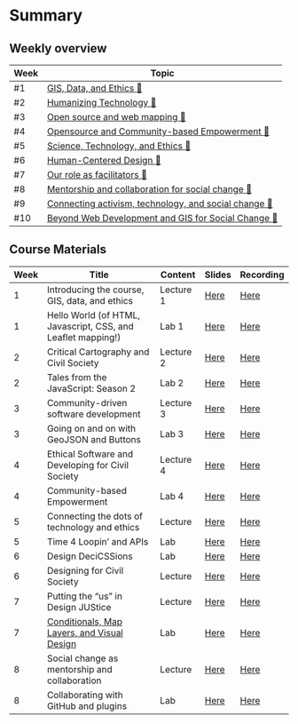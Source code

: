 # Summary

## Weekly overview

|Week|Topic|
|----|-----|
|#1|[GIS, Data, and Ethics :link:](week01.md)|
|#2|[Humanizing Technology :link:](week02.md)|
|#3|[Open source and web mapping :link:](week03.md)|
|#4|[Opensource and Community-based Empowerment :link:](week04.md)|
|#5|[Science, Technology, and Ethics :link:](week05.md)|
|#6|[Human-Centered Design :link:](week06.md)|
|#7|[Our role as facilitators :link:](week07.md)|
|#8|[Mentorship and collaboration for social change :link:](week08.md)|
|#9|[Connecting activism, technology, and social change :link:](week09.md)|
|#10|[Beyond Web Development and GIS for Social Change :link:](week10.md)|

## Course Materials

|Week | Title | Content | Slides | Recording |
|-----|-------|------|--------|-----------|
|1|Introducing the course, GIS, data, and ethics|Lecture 1|[Here](../materials/AA191_S_W1_Lecture_1.pdf)|[Here](https://ucla.zoom.us/rec/share/Myx7i_4O2k1C3Mewy5h35Cahechc6ttUfQz1h7BteKUVZeC3lMOptu3MwSj_60KH.QKCzesXcQr0cegd8)|
|1|Hello World (of HTML, Javascript, CSS, and Leaflet mapping!)|Lab 1|[Here](../materials/AA191_S_W1_Lab_1.pdf)|[Here](https://ucla.zoom.us/rec/share/nGTyjYqKHijI-Bgv1ivoQws7EywxVT7oIsM-I0_314NIilWQINxPllNLfzbwWQ.pr1d-9qGUDSsGRyt)|
|2|Critical Cartography and Civil Society|Lecture 2|[Here](../materials/AA191_S_W2_Lecture_2.pdf)|[Here](https://ucla.zoom.us/rec/share/gQe9JnDooB_NOvsa90g0868VhBlDxyUFH2cOhL5bxDtoYG1owVM5OE5AFL19Owia.a0s2JhxwI0Ev3P9M)|
|2|Tales from the JavaScript: Season 2|Lab 2|[Here](../materials/AA191_S_W2_Lab_2.pdf)|[Here](https://tinyurl.com/38my9eat)|
|3|Community-driven software development|Lecture 3|[Here](../materials/AA191_S_W3_Lecture_3.pdf)|[Here](https://ucla.zoom.us/rec/share/-PPUt33bv-Wjv0SaclBmL0Clf0Pf8hd3eXjb87wlGpbVDpGJum2HrX0Zs9zdfdyV.vGJR0QBODIr6wyIf)|
|3|Going on and on with GeoJSON and Buttons|Lab 3|[Here](../materials/AA191_S_W3_Lab_3.pdf)|[Here](https://ucla.zoom.us/rec/share/I6YwGNDhoQ3bQrJPMVMBkNwP_bOEHSrUl-r9l2uCmdmXiMV9J2OxxpSeYBtP0lfC.yW6VrIs4lr9Hz8Hw)|
|4|Ethical Software and Developing for Civil Society|Lecture 4|[Here](../materials/AA191_S_W4_Lecture_4.pdf)|[Here](https://ucla.zoom.us/rec/share/UDSvLi5tI4uhXG-vNAbCWxHlf3QyzMp9Om1Pe9Ph6QpAaKtomooKpmbWcBSzKnE4.m-R71g30D-UW9wVx)|
|4|Community-based Empowerment|Lab 4|[Here](../materials/AA191_S_W4_Lab_4.pdf)|[Here](https://ucla.zoom.us/rec/share/0qPIjuRV9Ap2Kvnyz17OdYWno_1iQBtvOz1OAgg85Aq3SjD11icFRd_jphA28jcn.742EqdnjAnJkvp5O)|
|5|Connecting the dots of technology and ethics|Lecture|[Here](../materials/AA191_S_W5_Lecture_5.pdf)|[Here](https://ucla.zoom.us/rec/share/z0dw7O212LaOZB2pAukEDsrLOE3_toOg067oi1olFxfQGXC-R-hk8LgYIA-XlpX5.68lSlBzkSJTBl2We)|
|5|Time 4 Loopin’ and APIs|Lab|[Here](../materials/AA191_S_W5_Lab_5.pdf)|[Here](https://ucla.zoom.us/rec/share/mop3x7PNsUEXih-YDZIq5gJJ6pChREE17967YFkMK0l2-StzwdiibdUCUaTmAavv.PEYLoEaW1PDp8PA9)|
|6|Design DeciCSSions|Lab|[Here](../materials/AA191_S_W6_Lab_6.pdf)|[Here](https://ucla.zoom.us/rec/share/YQ2y-8CigA6it2jZwJ0ne7SY0ZuYZPaXeXh66nCpHirMIAuCq-1ld-WiGPw_l7yd.wki8t5ghrUM2aHSk)|
|6|Designing for Civil Society|Lecture|[Here](../materials/AA191_S_W6_Lecture_6.pdf)|[Here](https://ucla.zoom.us/rec/share/nT4EU-GEBnNz5hkG4fgCH7616xnFzLRq4Z2C0QUzSDpyku-G59YJ01og_bkXblOc.FR7tk6vFkT6hJ-39)|
|7|Putting the “us” in Design JUStice|Lecture|[Here](../materials/AA191_S_W7_Lecture_7.pdf)|[Here](https://tinyurl.com/4x77ew26)|
|7|[Conditionals, Map Layers, and Visual Design](../labs/week7/index.md)|Lab|[Here](../materials/AA191_S_W7_Lab_7.pdf)|[Here](https://tinyurl.com/mr2rfcvj)|
|8|Social change as mentorship and collaboration|Lecture|[Here](../materials/AA191_S_W8_Lecture_8.pdf)|[Here](https://ucla.zoom.us/rec/share/6Pu-F3XRuqcHVMfMu4hlk5fuGr9z0Zlbk17iXcXh2niRsuvSygVNlMxFk7cBLbWy.Gm19ofPeXLC9ywE9)|
|8|Collaborating with GitHub and plugins|Lab|[Here](../materials/AA191_S_W8_Lab_8.pdf)|[Here](https://ucla.zoom.us/rec/share/bGYS8I5vMcMZc75eHZQjzCVNiHIaBa8Ek4eE55Y43bhMKdZVM_XK9RleBP9K4Mws.LhDqoP-NlCp4ksAS)|
